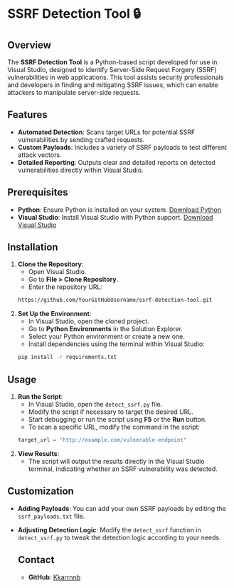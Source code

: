 # SSRF Detection Tool 🔒

## Overview
The **SSRF Detection Tool** is a Python-based script developed for use in Visual Studio, designed to identify Server-Side Request Forgery (SSRF) vulnerabilities in web applications. This tool assists security professionals and developers in finding and mitigating SSRF issues, which can enable attackers to manipulate server-side requests.

## Features
- **Automated Detection**: Scans target URLs for potential SSRF vulnerabilities by sending crafted requests.
- **Custom Payloads**: Includes a variety of SSRF payloads to test different attack vectors.
- **Detailed Reporting**: Outputs clear and detailed reports on detected vulnerabilities directly within Visual Studio.

## Prerequisites
- **Python**: Ensure Python is installed on your system. [Download Python](https://www.python.org/downloads/)
- **Visual Studio**: Install Visual Studio with Python support. [Download Visual Studio](https://visualstudio.microsoft.com/)

## Installation
1. **Clone the Repository**:
    - Open Visual Studio.
    - Go to **File > Clone Repository**.
    - Enter the repository URL:
    ```bash
    https://github.com/YourGitHubUsername/ssrf-detection-tool.git
    ```
2. **Set Up the Environment**:
    - In Visual Studio, open the cloned project.
    - Go to **Python Environments** in the Solution Explorer.
    - Select your Python environment or create a new one.
    - Install dependencies using the terminal within Visual Studio:
    ```bash
    pip install -r requirements.txt
    ```

## Usage
1. **Run the Script**:
    - In Visual Studio, open the `detect_ssrf.py` file.
    - Modify the script if necessary to target the desired URL.
    - Start debugging or run the script using **F5** or the **Run** button.
    - To scan a specific URL, modify the command in the script:
    ```python
    target_url = "http://example.com/vulnerable-endpoint"
    ```
2. **View Results**:
    - The script will output the results directly in the Visual Studio terminal, indicating whether an SSRF vulnerability was detected.

## Customization
- **Adding Payloads**: You can add your own SSRF payloads by editing the `ssrf_payloads.txt` file.
- **Adjusting Detection Logic**: Modify the `detect_ssrf` function in `detect_ssrf.py` to tweak the detection logic according to your needs.


  ## Contact
  - **GitHub**: [Kkarrnnb](https://github.com/Kkarrnn)
